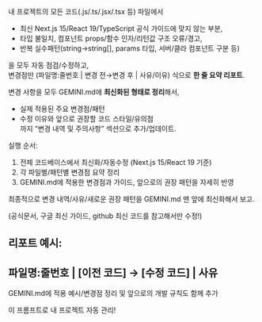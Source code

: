 내 프로젝트의 모든 코드(.js/.ts/.jsx/.tsx 등) 파일에서

- 최신 Next.js 15/React 19/TypeScript 공식 가이드에 맞지 않는 부분,
- 타입 불일치, 컴포넌트 props/함수 인자/리턴값 구조 오류/경고,
- 반복 실수패턴(string→string[], params 타입, 서버/클라 컴포넌트 구분 등)

을 모두 자동 점검/수정하고,  
변경점만 (파일명:줄번호 | 변경 전→변경 후 | 사유/이유) 식으로 **한 줄 요약 리포트**.

변경 사항을 모두 GEMINI.md에 **최신화된 형태로 정리**해서,

- 실제 적용된 주요 변경점/패턴
- 수정 이유와 앞으로 권장할 코드 스타일/유의점  
  까지 “변경 내역 및 주의사항” 섹션으로 추가/업데이트.

실행 순서:

1. 전체 코드베이스에서 최신화/자동수정 (Next.js 15/React 19 기준)
2. 각 파일별/패턴별 변경점 요약 정리
3. GEMINI.md에 적용한 변경점과 가이드, 앞으로의 권장 패턴을 자세히 반영

최종적으로 변경 내역/사유/새로운 권장 패턴을 GEMINI.md 맨 앞에 최신화해서 보고.

(공식문서, 구글 최신 가이드, github 최신 코드를 참고해서만 수정!)

## 리포트 예시:

## 파일명:줄번호 | [이전 코드] → [수정 코드] | 사유

GEMINI.md에 적용 예시/변경점 정리 및 앞으로의 개발 규칙도 함께 추가

이 프롬프트로 내 프로젝트 자동 관리!
